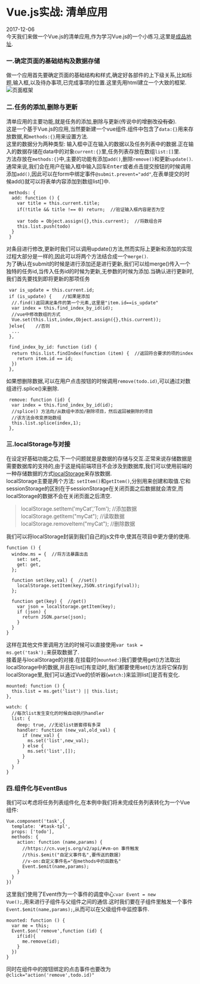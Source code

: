 # Vue.js实战: 清单应用
2017-12-06  
今天我们来做一个Vue.js的清单应用,作为学习Vue.js的一个小练习,这里是[成品地址](https://coolucifer.github.io/vue-list/index.html).  
### 一.确定页面的基础结构及数据存储
做一个应用首先要确定页面的基础结构和样式,确定好各部件的上下级关系,比如标题,输入框,以及待办事项,已完成事项的位置.这里先用html建立一个大致的框架.  
<img class="img-responsive center-block" :src="Img" alt="页面框架">

### 二.任务的添加,删除与更新
清单应用的主要功能,就是任务的添加,删除与更新(传说中的增删改<del>没有查</del>).  
这是一个基于Vue.js的应用,当然要新建一个vue组件.组件中包含了<code>data:{}</code>用来存放数据,和<code>methods:{}</code>用来设置方法.  
这里的数据分为两种类型: 输入框中正在输入的数据以及任务列表中的数据.正在输入的数据存储在data中的对象<code>current:{}</code>里,任务列表存放在数组<code>list:[]</code>里.  
方法存放在<code>methods:{}</code>中,主要的功能有添加<code>add()</code>,删除<code>remove()</code>和更新<code>update()</code>.  
通常来说,我们会在用户在输入框中输入回车<kbd>Enter</kbd>或者点击提交按钮的时候调用添加<code>add()</code>,因此可以在form中绑定事件<code>@submit.prevent="add"</code>,在表单提交的时候add()就可以将表单内容添加到数组list[]中.  
```
 methods: {
  add: function () {
    var title = this.current.title;
    if(!title && title !== 0) return;  //验证输入框内容是否为空

    var todo = Object.assign({},this.current);  //将数组合并
    this.list.push(todo)
  }
 }
```
对条目进行修改,更新时我们可以调用update()方法,然而实际上更新和添加的实现过程大部分是一样的,因此可以将两个方法结合成一个<code>merge()</code>.  
为了确认在submit的时候是进行添加还是进行更新,我们可以给merge()传入一个独特的任务id,当传入任务id的时候为更新,无参数的时候为添加.当确认进行更新时,我们首先要找到即将更新的那项任务  
```
 var is_update = this.current.id;
 if (is_update) {    //如果是添加
  //.find()返回满足条件的第一个元素,这里是"item.id==is_update"
  var index = this.find_index_by_id(id);
  //vue中修改数组的方式
  Vue.set(this.list,index,Object.assign({},this.current));
 }else{    //否则
  ...
 },

 find_index_by_id: function (id) {
  return this.list.findIndex(function (item) {  //返回符合要求的项的index
    return item.id == id;
  })
 },
```
如果想删除数据,可以在用户点击按钮的时候调用<code>remove(todo.id)</code>,可以通过对数组进行.splice()来删除.  
```
 remove: function (id) {
  var index = this.find_index_by_id(id);
  //splice() 方法向/从数组中添加/删除项目，然后返回被删除的项目
  //该方法会改变原始数组
  this.list.splice(index,1);
 },
```
### 三.localStorage与对接
在设定好基础功能之后,下一个问题就是是数据的存储与交互.正常来说存储数据是需要数据库的支持的,由于这是纯前端项目不会涉及到数据库,我们可以使用前端的一种存储数据的方式[localStorage](https://developer.mozilla.org/en-US/docs/Web/API/Storage/LocalStorage)来存放数据.  
localStorage主要是两个方法: <code>setItem()</code>和<code>getItem()</code>,分别用来创建和取值.它和sessionStorage的区别在于sessionStorage在关闭页面之后数据就会清空,而localStorage的数据不会在关闭页面之后清空.  
> localStorage.setItem('myCat','Tom');  //添加数据  
> localStorage.getItem("myCat");  //读取数据  
> localStorage.removeItem("myCat");  //删除数据  

我们可以将localStorage封装到我们自己的js文件中,使其在项目中更方便的使用.

```
function () {
  window.ms = {  //将方法暴露出去
    set: set,
    get: get,
  };

  function set(key,val) {  //set()
    localStorage.setItem(key,JSON.stringify(val));
  };

  function get(key) {  //get()
    var json = localStorage.getItem(key);
    if (json) {
      return JSON.parse(json);
    }
  }
}
```
这样在其他文件里调用方法的时候可以直接使用<code>var task = ms.get('task');</code>来获取数据了.  
接着是与localStorage的对接.在挂载时(<code>mounted:</code>)我们要使用get()方法取出localStorage中的数据,并且在list[]有变动时,我们都要使用set()方法将它保存到localStorage里,我们可以通过Vue的侦听器(<code>watch:</code>)来监测list[]是否有变化.  
```
mounted: function () {
  this.list = ms.get('list') || this.list;
},

watch: {
  //每次list发生变化的时候自动执行handler
  list: {
    deep: true, //无论list嵌套得有多深
    handler: function (new_val,old_val) {
      if (new_val) {
        ms.set('list',new_val);
      } else {
        ms.set('list',[]);
      }
    }
  }
}
```
### 四.组件化与EventBus
我们可以考虑将任务列表组件化,在本例中我们将未完成任务列表转化为一个Vue组件:  
```
Vue.component('task',{
  template: '#task-tpl',
  props: ['todo'],
  methods: {
    action: function (name,params) {
      //https://cn.vuejs.org/v2/api/#vm-on 事件触发
      //this.$emit("自定义事件名",要传送的数据)
      //v-on:自定义事件名="在methods中的函数名"
      Event.$emit(name,params);
    }
  }
})
```
这里我们使用了Event作为一个事件的调度中心:<code>var Event = new Vue();</code>,用来进行子组件与父组件之间的通信.这时我们要在子组件里触发一个事件<code>Event.$emit(name,params);</code>,从而可以在父级组件中监控事件.  
```
mounted: function () {
  var me = this;
  Event.$on('remove',function (id) {
    if(id){
      me.remove(id);
    }
  })
}
```
同时在组件中的按钮绑定的点击事件也要改为<code>@click="action('remove',todo.id)"</code>  